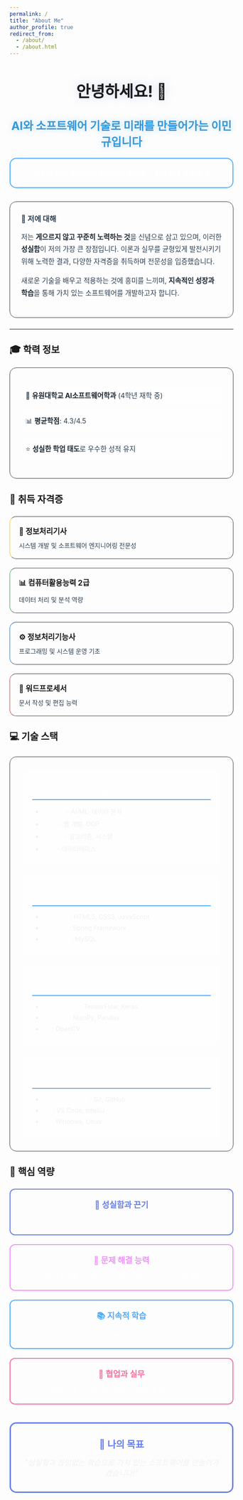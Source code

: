 ```yaml
---
permalink: /
title: "About Me"
author_profile: true
redirect_from: 
  - /about/
  - /about.html
---
```


<style>
  /* 다크모드 대응 CSS - 파티클 효과와 조화 */
  .hero-section {
    text-align: center; 
    margin-bottom: 30px;
    position: relative;
    z-index: 1;
  }
  
  .hero-title {
    font-size: 2.5em; 
    margin-bottom: 10px;
    color: #1a1a1a !important;
    text-shadow: 0 0 20px rgba(102, 126, 234, 0.3);
    transition: all 0.3s ease;
  }
  
  .hero-subtitle {
    font-size: 1.8em; 
    margin-bottom: 20px;
    color: #3498db !important;
    text-shadow: 0 0 15px rgba(52, 152, 219, 0.3);
  }
  
  .hero-badge {
    color: #ffffff; 
    padding: 20px; 
    border-radius: 15px; 
    margin: 20px 0;
    border: 2px solid #4facfe;
  }
  
  .hero-badge p {
    font-size: 1.2em; 
    margin: 0;
  }
  
  .intro-section {
    padding: 25px; 
    border-radius: 15px; 
    border-left: 5px solid #4facfe; 
    margin: 25px 0;
    border: 1px solid #394049;
    position: relative;
    z-index: 1;
  }
  
  .intro-section h3 {
    color: #2c3e50 !important; 
    margin-top: 0;
  }
  
  .intro-section p {
    font-size: 1.1em; 
    line-height: 1.8;
    color: #2c3e50 !important;
  }
  
  .intro-section strong {
    color: #1a252f !important;
  }
  
  /* 학력 정보 스타일 - 파티클 효과와 조화 */
  .education-section {
    padding: 25px; 
    border-radius: 15px; 
    margin: 20px 0;
    border: 1px solid #394049;
    position: relative;
    z-index: 1;
  }
  
  .education-section ul {
    list-style: none; 
    padding: 0;
  }
  
  .education-section li {
    margin: 15px 0; 
    font-size: 1.1em;
    color: #2c3e50 !important;
    padding: 10px;
    border-radius: 8px;
    background: rgba(255, 255, 255, 0.3);
    transition: all 0.3s ease;
  }
  
  .education-section li strong {
    color: #1a252f !important;
  }
  
  .education-section li:hover {
    transform: translateX(5px);
    border-left: 3px solid #4facfe;
  }
  
  /* 자격증 카드 스타일 - 파티클 효과와 조화 */
  .cert-grid {
    display: grid; 
    grid-template-columns: repeat(auto-fit, minmax(300px, 1fr)); 
    gap: 20px; 
    margin: 25px 0;
  }
  
  .cert-card {
    padding: 20px; 
    border-radius: 15px; 
    border-left: 4px solid;
    border: 1px solid #394049;
    transition: all 0.3s ease;
    position: relative;
    z-index: 1;
  }
  
  .cert-card:hover {
    transform: translateY(-5px);
    border-left-width: 6px;
  }
  
  .cert-card h4, .cert-card p {
    margin: 0;
  }
  
  .cert-card h4 {
    margin-bottom: 10px;
    font-size: 1.2em;
    color: #1a1a1a !important;
  }
  
  .cert-card p {
    color: #2c3e50 !important;
  }
  
  /* 기술 스택 스타일 - 파티클 효과와 조화 */
  .tech-section {
    padding: 30px; 
    border-radius: 15px; 
    margin: 25px 0;
    border: 1px solid #394049;
    position: relative;
    z-index: 1;
  }
  
  .tech-grid {
    display: grid; 
    grid-template-columns: repeat(auto-fit, minmax(250px, 1fr)); 
    gap: 25px;
  }
  
  .tech-category {
    background: rgba(255, 255, 255, 0.5);
    padding: 20px;
    border-radius: 10px;
    transition: all 0.3s ease;
  }
  
  .tech-category:hover {
    transform: translateY(-3px);
    box-shadow: 0 10px 20px rgba(0, 0, 0, 0.1);
  }
  
  .tech-category h4 {
    color: #ffffff !important; 
    border-bottom: 2px solid #4facfe; 
    padding-bottom: 8px;
    margin-bottom: 15px;
  }
  
  .tech-category ul {
    color: #f0f0f0 !important;
    margin: 0;
  }
  
  .tech-category li {
    margin: 8px 0;
    transition: all 0.2s ease;
    color: #f0f0f0 !important;
  }
  
  .tech-category li strong {
    color: #ffffff !important;
  }
  
  .tech-category li:hover {
    color: #4facfe !important;
    transform: translateX(3px);
  }
  
  /* 다크모드 전용 스타일 */
  @media (prefers-color-scheme: dark) {
    .hero-title {
      color: #e8e8e8 !important;
    }
    
    .hero-subtitle {
      color: #64b5f6 !important;
    }
    
    .intro-section {
      background: rgba(45, 45, 45, 0.9) !important;
      border-left-color: #64b5f6 !important;
    }
    
    .intro-section h3 {
      color: #e8e8e8 !important;
    }
    
    .intro-section p {
      color: #e8e8e8 !important;
    }
    
    .intro-section p strong {
      color: #ffffff !important;
    }
    
    .education-section li {
      color: #e8e8e8 !important;
    }
    
    .education-section li strong {
      color: #ffffff !important;
    }
    
    .tech-category h4 {
      color: #e8e8e8 !important;
      border-bottom-color: #555 !important;
    }
    
    .tech-category ul {
      color: #cccccc !important;
    }
    
    .tech-category li {
      color: #cccccc !important;
    }
    
    .tech-category li strong {
      color: #ffffff !important;
    }
    
    .tech-category li:hover {
      color: #64b5f6 !important;
    }
    
    /* 다크모드에서는 모든 제목 밝게 */
    h1, h2, h3, h4, h5, h6 {
      color: #e8e8e8 !important;
    }
    
    .page__content h2,
    article h2,
    main h2,
    body h2 {
      color: #e8e8e8 !important;
    }
    
    /* 자격증 카드 제목들 다크모드에서만 밝게 */
    .cert-card h4 {
      color: inherit !important;
    }
    
    /* 자격증 카드 다크모드 색상 */
    .cert-card:nth-child(1) {
      background-color: rgba(255, 243, 205, 0.2) !important;
      color: #ffd54f !important;
      border-left-color: #ffc107 !important;
    }
    
    .cert-card:nth-child(1) h4 {
      color: #ffd54f !important;
    }
    
    .cert-card:nth-child(1) p {
      color: #ffecb3 !important;
    }
    
    .cert-card:nth-child(2) {
      background-color: rgba(212, 237, 218, 0.2) !important;
      color: #81c784 !important;
      border-left-color: #28a745 !important;
    }
    
    .cert-card:nth-child(2) h4 {
      color: #81c784 !important;
    }
    
    .cert-card:nth-child(2) p {
      color: #c8e6c9 !important;
    }
    
    .cert-card:nth-child(3) {
      background-color: rgba(204, 229, 255, 0.2) !important;
      color: #64b5f6 !important;
      border-left-color: #007bff !important;
    }
    
    .cert-card:nth-child(3) h4 {
      color: #64b5f6 !important;
    }
    
    .cert-card:nth-child(3) p {
      color: #bbdefb !important;
    }
    
    .cert-card:nth-child(4) {
      background-color: rgba(248, 215, 218, 0.2) !important;
      color: #f48fb1 !important;
      border-left-color: #dc3545 !important;
    }
    
    .cert-card:nth-child(4) h4 {
      color: #f48fb1 !important;
    }
    
    .cert-card:nth-child(4) p {
      color: #f8bbd9 !important;
    }
  }
</style>

<div class="hero-section">
  <h1 class="hero-title">
    안녕하세요! 👋
  </h1>
  <h2 class="hero-subtitle">
    AI와 소프트웨어 기술로 미래를 만들어가는 <strong>이민규</strong>입니다
  </h2>
  <div class="hero-badge">
    <p>
      <strong>유원대학교 AI소프트웨어학과 4학년</strong> • <strong>평균학점 4.3/4.5</strong>
    </p>
  </div>
</div>

<div class="intro-section">
  <h3>🌟 저에 대해</h3>
  <p>
    저는 <strong>게으르지 않고 꾸준히 노력하는 것</strong>을 신념으로 삼고 있으며, 이러한 <strong>성실함</strong>이 저의 가장 큰 장점입니다. 이론과 실무를 균형있게 발전시키기 위해 노력한 결과, 다양한 자격증을 취득하며 전문성을 입증했습니다.
  </p>
  <p>
    새로운 기술을 배우고 적용하는 것에 흥미를 느끼며, <strong>지속적인 성장과 학습</strong>을 통해 가치 있는 소프트웨어를 개발하고자 합니다.
  </p>
</div>

---

## 🎓 학력 정보
<div class="education-section">
  <ul>
    <li>
      🏫 <strong>유원대학교 AI소프트웨어학과</strong> (4학년 재학 중)
    </li>
    <li>
      📊 <strong>평균학점</strong>: 4.3/4.5
    </li>
    <li>
      ⭐ <strong>성실한 학업 태도</strong>로 우수한 성적 유지
    </li>
  </ul>
</div>

## 🏅 취득 자격증
<div class="cert-grid">
  <div class="cert-card" style="color: #ffd54f; border-left-color: #ffc107;">
    <h4>💼 정보처리기사</h4>
    <p>시스템 개발 및 소프트웨어 엔지니어링 전문성</p>
  </div>
  <div class="cert-card" style="color: #81c784; border-left-color: #28a745;">
    <h4>📊 컴퓨터활용능력 2급</h4>
    <p>데이터 처리 및 분석 역량</p>
  </div>
  <div class="cert-card" style="color: #64b5f6; border-left-color: #007bff;">
    <h4>⚙️ 정보처리기능사</h4>
    <p>프로그래밍 및 시스템 운영 기초</p>
  </div>
  <div class="cert-card" style="color: #e57373; border-left-color: #dc3545;">
    <h4>📝 워드프로세서</h4>
    <p>문서 작성 및 편집 능력</p>
  </div>
</div>

## 💻 기술 스택
<div class="tech-section">
  <div class="tech-grid">
    <div class="tech-category">
      <h4>🐍 Programming Languages</h4>
      <ul>
        <li><strong>Python</strong> - AI/ML, 데이터 분석</li>
        <li><strong>Java</strong> - 웹 개발, OOP</li>
        <li><strong>C/C++</strong> - 알고리즘, 시스템</li>
        <li><strong>SQL</strong> - 데이터베이스</li>
      </ul>
    </div>
    <div class="tech-category">
      <h4>🌐 Web Technologies</h4>
      <ul>
        <li><strong>Frontend</strong>: HTML5, CSS3, JavaScript</li>
        <li><strong>Backend</strong>: Spring Framework</li>
        <li><strong>Database</strong>: MySQL</li>
      </ul>
    </div>
    <div class="tech-category">
      <h4>🤖 AI/ML & Data</h4>
      <ul>
        <li><strong>Frameworks</strong>: TensorFlow, Keras</li>
        <li><strong>Libraries</strong>: NumPy, Pandas</li>
        <li><strong>CV</strong>: OpenCV</li>
      </ul>
    </div>
    <div class="tech-category">
      <h4>🛠️ Development Tools</h4>
      <ul>
        <li><strong>Version Control</strong>: Git, GitHub</li>
        <li><strong>IDE</strong>: VS Code, IntelliJ</li>
        <li><strong>OS</strong>: Windows, Linux</li>
      </ul>
    </div>
  </div>
</div>

## 🚀 핵심 역량
<div style="display: grid; grid-template-columns: repeat(auto-fit, minmax(280px, 1fr)); gap: 20px; margin: 25px 0;">
  <div style="color: #ffffff; padding: 20px; border-radius: 12px; text-align: center; border: 2px solid #667eea;">
    <h4 style="margin: 0 0 15px 0; font-size: 1.3em; color: #667eea;">🎯 성실함과 끈기</h4>
    <p style="margin: 0;">게으르지 않고 꾸준히 학습하며 평균학점 4.3으로 증명된 성실성</p>
  </div>
  <div style="color: #ffffff; padding: 20px; border-radius: 12px; text-align: center; border: 2px solid #f093fb;">
    <h4 style="margin: 0 0 15px 0; font-size: 1.3em; color: #f093fb;">🧠 문제 해결 능력</h4>
    <p style="margin: 0;">복잡한 문제를 논리적으로 분석하고 300+ 알고리즘 문제 해결</p>
  </div>
  <div style="color: #ffffff; padding: 20px; border-radius: 12px; text-align: center; border: 2px solid #4facfe;">
    <h4 style="margin: 0 0 15px 0; font-size: 1.3em; color: #4facfe;">📚 지속적 학습</h4>
    <p style="margin: 0;">새로운 기술 습득에 대한 열정과 트렌드 기술 학습</p>
  </div>
  <div style="color: #ffffff; padding: 20px; border-radius: 12px; text-align: center; border: 2px solid #fa709a;">
    <h4 style="margin: 0 0 15px 0; font-size: 1.3em; color: #fa709a;">🤝 협업과 실무</h4>
    <p style="margin: 0;">이론을 실제 프로젝트에 적용하고 팀워크를 통한 성과 달성</p>
  </div>
</div>

<div style="text-align: center; margin: 40px 0; padding: 30px; color: #ffffff; border-radius: 15px; border: 3px solid #667eea;">
  <h3 style="margin: 0 0 15px 0; font-size: 1.5em; color: #667eea;">💫 나의 목표</h3>
  <p style="font-size: 1.2em; margin: 0; color: #f0f0f0;">
    <em>"성실함과 끊임없는 학습으로 가치 있는 소프트웨어를 만들어가겠습니다!"</em>
  </p>
</div>
